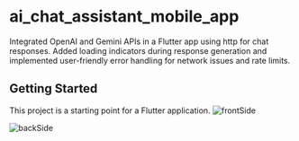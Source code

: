 # ai_chat_assistant_mobile_app

Integrated OpenAI and Gemini APIs in a Flutter app using http for chat responses. Added loading indicators during response generation and implemented user-friendly error handling for network issues and rate limits.

## Getting Started

This project is a starting point for a Flutter application.
![frontSide](https://github.com/user-attachments/assets/16bb62c4-39ea-4478-8170-f145d8e02822)

![backSide](https://github.com/user-attachments/assets/4fe880e4-363d-488d-9023-5d36bed17a2c)


